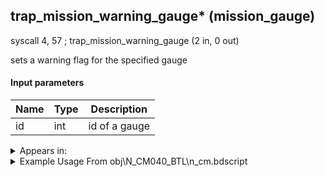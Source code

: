 ## trap_mission_warning_gauge* (mission_gauge)

syscall 4, 57 ; trap_mission_warning_gauge (2 in, 0 out)

sets a warning flag for the specified gauge

#### Input parameters
| Name | Type | Description
|------|------|------------
| id   | int   | id of a gauge




<details>
	<summary>Appears in:</summary>
| filename | Entity (obj)
|----------|-------------
| obj\N_CM040_BTL\n_cm.bdscript       | ((N) Vexen (BTL) (CM))          

</details>

<details>
	<summary>Example Usage From obj\N_CM040_BTL\n_cm.bdscript</summary>
L20248:
 pushFromPAi L24325 ; ___ai 'change_gauge' (L24325)
 syscall 0, 2 ; trap_puts (1 in, 0 out)
 pushImm 1
 pushImm 0
 syscall 4, 57 ; trap_mission_warning_gauge (2 in, 0 out)
</details>

